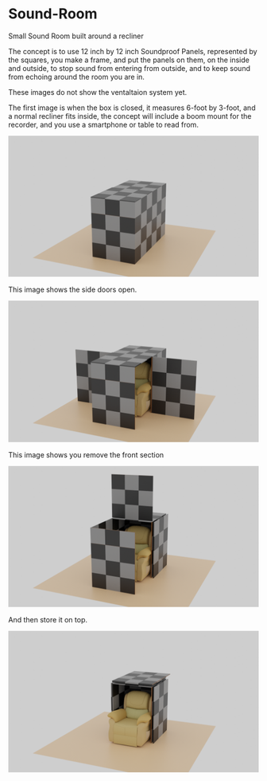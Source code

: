 # Sound-Room
Small Sound Room built around a recliner

The concept is to use 12 inch by 12 inch Soundproof Panels, represented by the squares, you make a frame, 
and put the panels on them, on the inside and outside, to stop sound from entering from outside, 
and to keep sound from echoing around the room you are in.

These images do not show the ventaltaion system yet.

The first image is when the box is closed, it measures 6-foot by 3-foot, and a normal recliner fits inside,
the concept will include a boom mount for the recorder, and you use a smartphone or table to read from.

![Image 1](https://github.com/Light-Wizzard/Sound-Room/blob/main/images/soundroom-0001.png)

This image shows the side doors open.

![Image 2](https://github.com/Light-Wizzard/Sound-Room/blob/main/images/soundroom-0002.png)

This image shows you remove the front section

![Image 3](https://github.com/Light-Wizzard/Sound-Room/blob/main/images/soundroom-0003.png)

And then store it on top.

![Image 4](https://github.com/Light-Wizzard/Sound-Room/blob/main/images/soundroom-0004.png)
